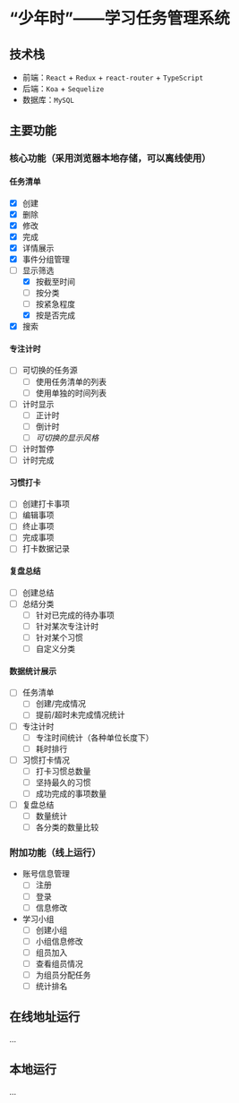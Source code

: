 # “少年时”——学习任务管理系统

## 技术栈

- 前端：`React` + `Redux` + `react-router` + `TypeScript`
- 后端：`Koa` + `Sequelize`
- 数据库：`MySQL`

## 主要功能

### 核心功能（采用浏览器本地存储，可以离线使用）

#### 任务清单

- [x] 创建
- [x] 删除
- [x] 修改
- [x] 完成
- [x] 详情展示
- [x] 事件分组管理
- [ ] 显示筛选
  - [x] 按截至时间
  - [ ] 按分类
  - [ ] 按紧急程度
  - [x] 按是否完成
- [x] 搜索

#### 专注计时

- [ ] 可切换的任务源
  - [ ] 使用任务清单的列表
  - [ ] 使用单独的时间列表
- [ ] 计时显示
  - [ ] 正计时
  - [ ] 倒计时
  - [ ] _可切换的显示风格_
- [ ] 计时暂停
- [ ] 计时完成

#### 习惯打卡

- [ ] 创建打卡事项
- [ ] 编辑事项
- [ ] 终止事项
- [ ] 完成事项
- [ ] 打卡数据记录

#### 复盘总结

- [ ] 创建总结
- [ ] 总结分类
  - [ ] 针对已完成的待办事项
  - [ ] 针对某次专注计时
  - [ ] 针对某个习惯
  - [ ] 自定义分类

#### 数据统计展示

- [ ] 任务清单
  - [ ] 创建/完成情况
  - [ ] 提前/超时未完成情况统计
- [ ] 专注计时
  - [ ] 专注时间统计（各种单位长度下）
  - [ ] 耗时排行
- [ ] 习惯打卡情况
  - [ ] 打卡习惯总数量
  - [ ] 坚持最久的习惯
  - [ ] 成功完成的事项数量
- [ ] 复盘总结
  - [ ] 数量统计
  - [ ] 各分类的数量比较

### 附加功能（线上运行）

- 账号信息管理
  - [ ] 注册
  - [ ] 登录
  - [ ] 信息修改
- 学习小组
  - [ ] 创建小组
  - [ ] 小组信息修改
  - [ ] 组员加入
  - [ ] 查看组员情况
  - [ ] 为组员分配任务
  - [ ] 统计排名

## 在线地址运行

...

## 本地运行

...
